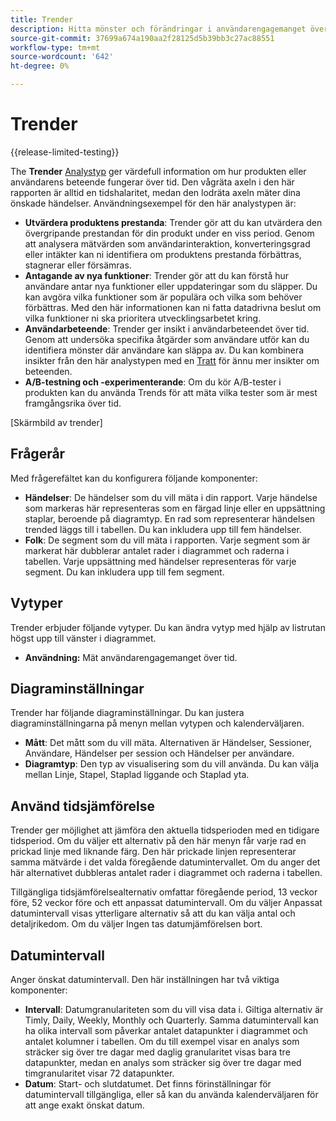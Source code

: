 ```yaml
---
title: Trender
description: Hitta mönster och förändringar i användarengagemanget över tid.
source-git-commit: 37699a674a190aa2f28125d5b39bb3c27ac88551
workflow-type: tm+mt
source-wordcount: '642'
ht-degree: 0%

---
```


# Trender

{{release-limited-testing}}

The **Trender** [Analystyp](overview.md) ger värdefull information om hur produkten eller användarens beteende fungerar över tid. Den vågräta axeln i den här rapporten är alltid en tidshalaritet, medan den lodräta axeln mäter dina önskade händelser. Användningsexempel för den här analystypen är:

* **Utvärdera produktens prestanda**: Trender gör att du kan utvärdera den övergripande prestandan för din produkt under en viss period. Genom att analysera mätvärden som användarinteraktion, konverteringsgrad eller intäkter kan ni identifiera om produktens prestanda förbättras, stagnerar eller försämras.
* **Antagande av nya funktioner**: Trender gör att du kan förstå hur användare antar nya funktioner eller uppdateringar som du släpper. Du kan avgöra vilka funktioner som är populära och vilka som behöver förbättras. Med den här informationen kan ni fatta datadrivna beslut om vilka funktioner ni ska prioritera utvecklingsarbetet kring.
* **Användarbeteende**: Trender ger insikt i användarbeteendet över tid. Genom att undersöka specifika åtgärder som användare utför kan du identifiera mönster där användare kan släppa av. Du kan kombinera insikter från den här analystypen med en [Tratt](funnel.md) för ännu mer insikter om beteenden.
* **A/B-testning och -experimenterande**: Om du kör A/B-tester i produkten kan du använda Trends för att mäta vilka tester som är mest framgångsrika över tid.

[Skärmbild av trender]

## Frågerår

Med frågerefältet kan du konfigurera följande komponenter:

* **Händelser**: De händelser som du vill mäta i din rapport. Varje händelse som markeras här representeras som en färgad linje eller en uppsättning staplar, beroende på diagramtyp. En rad som representerar händelsen trended läggs till i tabellen. Du kan inkludera upp till fem händelser.
* **Folk**: De segment som du vill mäta i rapporten. Varje segment som är markerat här dubblerar antalet rader i diagrammet och raderna i tabellen. Varje uppsättning med händelser representeras för varje segment. Du kan inkludera upp till fem segment.

## Vytyper

Trender erbjuder följande vytyper. Du kan ändra vytyp med hjälp av listrutan högst upp till vänster i diagrammet.

* **Användning:** Mät användarengagemanget över tid.

## Diagraminställningar

Trender har följande diagraminställningar. Du kan justera diagraminställningarna på menyn mellan vytypen och kalenderväljaren.

* **Mått**: Det mått som du vill mäta. Alternativen är Händelser, Sessioner, Användare, Händelser per session och Händelser per användare.
* **Diagramtyp**: Den typ av visualisering som du vill använda. Du kan välja mellan Linje, Stapel, Staplad liggande och Staplad yta.

## Använd tidsjämförelse

Trender ger möjlighet att jämföra den aktuella tidsperioden med en tidigare tidsperiod. Om du väljer ett alternativ på den här menyn får varje rad en prickad linje med liknande färg. Den här prickade linjen representerar samma mätvärde i det valda föregående datumintervallet. Om du anger det här alternativet dubbleras antalet rader i diagrammet och raderna i tabellen.

Tillgängliga tidsjämförelsealternativ omfattar föregående period, 13 veckor före, 52 veckor före och ett anpassat datumintervall. Om du väljer Anpassat datumintervall visas ytterligare alternativ så att du kan välja antal och detaljrikedom. Om du väljer Ingen tas datumjämförelsen bort.

## Datumintervall

Anger önskat datumintervall. Den här inställningen har två viktiga komponenter:

* **Intervall**: Datumgranulariteten som du vill visa data i. Giltiga alternativ är Timly, Daily, Weekly, Monthly och Quarterly. Samma datumintervall kan ha olika intervall som påverkar antalet datapunkter i diagrammet och antalet kolumner i tabellen. Om du till exempel visar en analys som sträcker sig över tre dagar med daglig granularitet visas bara tre datapunkter, medan en analys som sträcker sig över tre dagar med timgranularitet visar 72 datapunkter.
* **Datum**: Start- och slutdatumet. Det finns förinställningar för datumintervall tillgängliga, eller så kan du använda kalenderväljaren för att ange exakt önskat datum.
